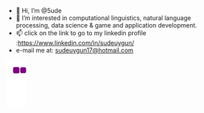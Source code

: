- 👋 Hi, I’m @5ude
- 👀 I’m interested in computational linguistics, natural language processing, data science & game and application development.
- 📫 click on the link to go to my linkedin profile :https://www.linkedin.com/in/sudeuygun/
- e-mail me at: sudeuygun17@hotmail.com

![snake gif](https://github.com/5ude/5ude/blob/output/github-contribution-grid-snake.gif)
